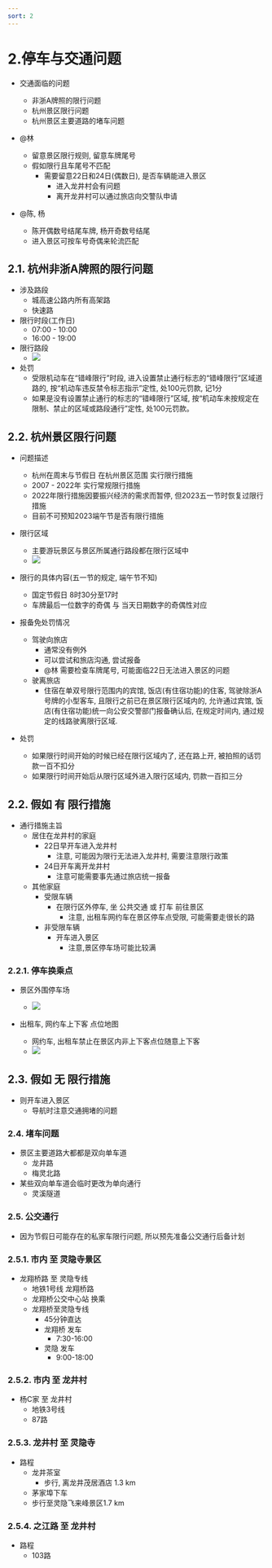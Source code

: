 ```yaml
---
sort: 2
---
```


# 2.停车与交通问题

* 交通面临的问题
	* 非浙A牌照的限行问题
	* 杭州景区限行问题
	* 杭州景区主要道路的堵车问题

* @林
	* 留意景区限行规则, 留意车牌尾号
	* 假如限行且车尾号不匹配
		* 需要留意22日和24日(偶数日), 是否车辆能进入景区
			* 进入龙井村会有问题
			* 离开龙井村可以通过旅店向交警队申请

* @陈, 杨
	* 陈开偶数号结尾车牌, 杨开奇数号结尾
	* 进入景区可按车号奇偶来轮流匹配


## 2.1. 杭州非浙A牌照的限行问题
* 涉及路段
	* 城高速公路内所有高架路
	* 快速路
* 限行时段(工作日)
	* 07:00 - 10:00
	* 16:00 - 19:00
* 限行路段
	* ![](http://minli-obsidian-images.oss-cn-shanghai.aliyuncs.com/obsidian_travel/2023_06_Hangzhou/2_停车与交通问题/2_1-2_非浙A限行路段.png)
* 处罚
	* 受限机动车在“错峰限行”时段, 进入设置禁止通行标志的“错峰限行”区域道路的, 按“机动车违反禁令标志指示”定性, 处100元罚款, 记1分
	* 如果是没有设置禁止通行的标志的“错峰限行”区域, 按“机动车未按规定在限制、禁止的区域或路段通行”定性, 处100元罚款。


## 2.2. 杭州景区限行问题
* 问题描述
	* 杭州在周末与节假日 在杭州景区范围 实行限行措施
	* 2007 - 2022年 实行常规限行措施
	* 2022年限行措施因要振兴经济的需求而暂停, 但2023五一节时恢复过限行措施
	* 目前不可预知2023端午节是否有限行措施

* 限行区域
	* 主要游玩景区与景区所属通行路段都在限行区域中
	* ![](http://minli-obsidian-images.oss-cn-shanghai.aliyuncs.com/obsidian_travel/2023_06_Hangzhou/2_停车与交通问题/2_1-1_杭州限行地图.png)

* 限行的具体内容(五一节的规定, 端午节不知)
	* 国定节假日 8时30分至17时
	* 车牌最后一位数字的奇偶 与 当天日期数字的奇偶性对应

* 报备免处罚情况
	* 驾驶向旅店
		* 通常没有例外
		* 可以尝试和旅店沟通, 尝试报备
		* @林 需要检查车牌尾号, 可能面临22日无法进入景区的问题
	* 驶离旅店
		* 住宿在单双号限行范围内的宾馆, 饭店(有住宿功能)的住客, 驾驶除浙A号牌的小型客车, 且限行之前已在景区限行区域内的, 允许通过宾馆, 饭店(有住宿功能)统一向公安交警部门报备确认后, 在规定时间内, 通过规定的线路驶离限行区域.

* 处罚
	* 如果限行时间开始的时候已经在限行区域内了, 还在路上开, 被拍照的话罚款一百不扣分
	* 如果限行时间开始后从限行区域外进入限行区域内, 罚款一百扣三分

## 2.2. 假如 有 限行措施
* 通行措施主旨
	* 居住在龙井村的家庭
		* 22日早开车进入龙井村
			* 注意, 可能因为限行无法进入龙井村, 需要注意限行政策
		* 24日开车离开龙井村
			* 注意可能需要事先通过旅店统一报备
	* 其他家庭
		* 受限车辆
			* 在限行区外停车, 坐 公共交通 或 打车 前往景区
				* 注意, 出租车网约车在景区停车点受限, 可能需要走很长的路
		* 非受限车辆
			* 开车进入景区
				* 注意,景区停车场可能比较满

### 2.2.1. 停车换乘点
* 景区外围停车场
	* ![](http://minli-obsidian-images.oss-cn-shanghai.aliyuncs.com/obsidian_travel/2023_06_Hangzhou/2_停车与交通问题/2_1-3_外围停车场.png)

* 出租车, 网约车上下客 点位地图
	* 网约车, 出租车禁止在景区内非上下客点位随意上下客
	* ![](http://minli-obsidian-images.oss-cn-shanghai.aliyuncs.com/obsidian_travel/2023_06_Hangzhou/2_停车与交通问题/2_1-4_打车点地图.png)


## 2.3. 假如 无 限行措施
* 则开车进入景区
	* 导航时注意交通拥堵的问题


### 2.4. 堵车问题
* 景区主要道路大都都是双向单车道
	* 龙井路
	* 梅灵北路
* 某些双向单车道会临时更改为单向通行
	* 灵溪隧道

### 2.5. 公交通行
* 因为节假日可能存在的私家车限行问题, 所以预先准备公交通行后备计划

### 2.5.1. 市内 至 灵隐寺景区
* 龙翔桥路 至 灵隐专线
	* 地铁1号线 龙翔桥路
	* 龙翔桥公交中心站 换乘
	* 龙翔桥至灵隐专线
		* 45分钟直达
		* 龙翔桥 发车
			* 7:30-16:00
		* 灵隐 发车
			* 9:00-18:00

### 2.5.2. 市内 至 龙井村
* 杨C家 至 龙井村
	* 地铁3号线
	* 87路

### 2.5.3. 龙井村 至 灵隐寺
* 路程
	* 龙井茶室
		* 步行, 离龙井茂居酒店 1.3 km
	* 茅家埠下车
	* 步行至灵隐飞来峰景区1.7 km

### 2.5.4. 之江路 至 龙井村
* 路程
	* 103路
